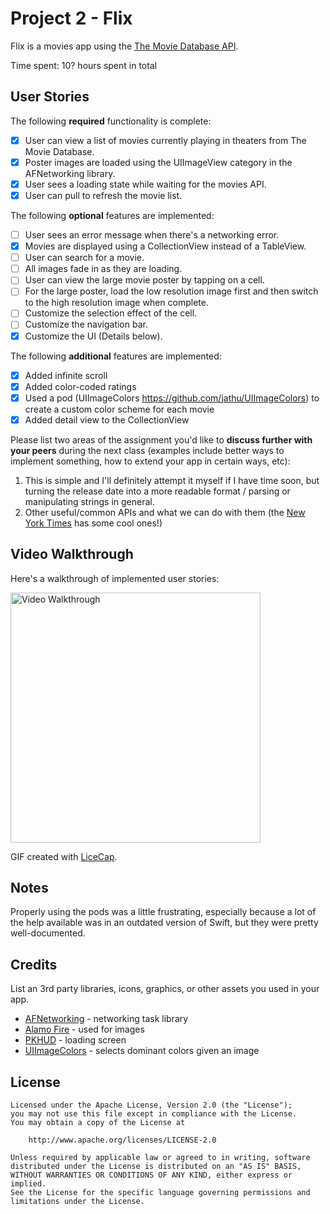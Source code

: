 # Project 2 - Flix

Flix is a movies app using the [The Movie Database API](http://docs.themoviedb.apiary.io/#).

Time spent: 10? hours spent in total

## User Stories

The following **required** functionality is complete:

- [x] User can view a list of movies currently playing in theaters from The Movie Database.
- [x] Poster images are loaded using the UIImageView category in the AFNetworking library.
- [x] User sees a loading state while waiting for the movies API.
- [x] User can pull to refresh the movie list.

The following **optional** features are implemented:

- [ ] User sees an error message when there's a networking error.
- [x] Movies are displayed using a CollectionView instead of a TableView.
- [ ] User can search for a movie.
- [ ] All images fade in as they are loading.
- [ ] User can view the large movie poster by tapping on a cell.
- [ ] For the large poster, load the low resolution image first and then switch to the high resolution image when complete.
- [ ] Customize the selection effect of the cell.
- [ ] Customize the navigation bar.
- [x] Customize the UI (Details below).

The following **additional** features are implemented:

- [x] Added infinite scroll
- [x] Added color-coded ratings
- [x] Used a pod (UIImageColors https://github.com/jathu/UIImageColors) to create a custom color scheme for each movie
- [x] Added detail view to the CollectionView

Please list two areas of the assignment you'd like to **discuss further with your peers** during the next class (examples include better ways to implement something, how to extend your app in certain ways, etc):

1. This is simple and I'll definitely attempt it myself if I have time soon, but turning the release date into a more readable format / parsing or manipulating strings in general.
2. Other useful/common APIs and what we can do with them (the [New York Times](https://developer.nytimes.com/) has some cool ones!)

## Video Walkthrough

Here's a walkthrough of implemented user stories:

<img src='http://i.imgur.com/MlCQHkN.mp4' title='Video Walkthrough' width='400px' alt='Video Walkthrough' />

GIF created with [LiceCap](http://www.cockos.com/licecap/).

## Notes

Properly using the pods was a little frustrating, especially because a lot of the help available was in an outdated version of Swift, but they were pretty well-documented. 

## Credits

List an 3rd party libraries, icons, graphics, or other assets you used in your app.

- [AFNetworking](https://github.com/AFNetworking/AFNetworking) - networking task library
- [Alamo Fire](https://github.com/Alamofire/Alamofire) - used for images
- [PKHUD](https://github.com/pkluz/PKHUD) - loading screen
- [UIImageColors](https://github.com/jathu/UIImageColors) - selects dominant colors given an image


## License

   
    Licensed under the Apache License, Version 2.0 (the "License");
    you may not use this file except in compliance with the License.
    You may obtain a copy of the License at

        http://www.apache.org/licenses/LICENSE-2.0

    Unless required by applicable law or agreed to in writing, software
    distributed under the License is distributed on an "AS IS" BASIS,
    WITHOUT WARRANTIES OR CONDITIONS OF ANY KIND, either express or implied.
    See the License for the specific language governing permissions and
    limitations under the License.
